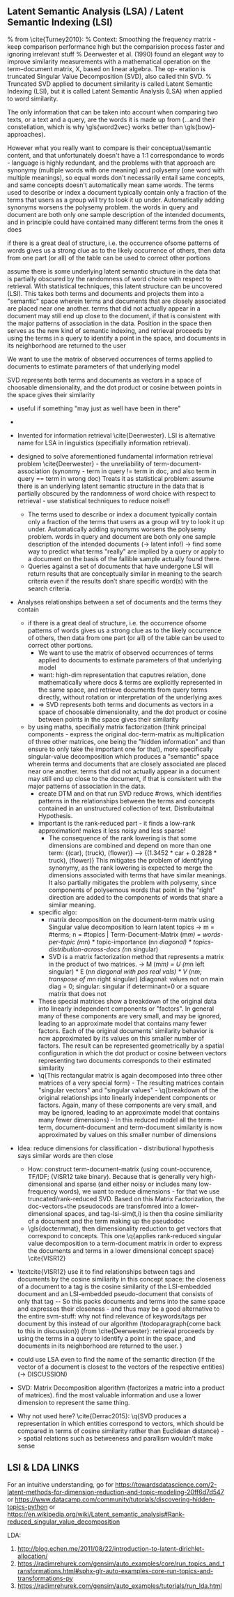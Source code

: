 ## Latent Semantic Analysis (LSA) / Latent Semantic Indexing (LSI)


% from \cite{Turney2010}: 
% Context: Smoothing the frequency matrix - keep comparison performance high but the comparision process faster and ignoring irrelevant stuff
% Deerwester et al. (1990) found an elegant way to improve similarity measurements with a mathematical operation on the term–document matrix, X, based on linear algebra. The op- eration is truncated Singular Value Decomposition (SVD), also called thin SVD. 
% Truncated SVD applied to document similarity is called Latent Semantic Indexing (LSI), but it is called Latent Semantic Analysis (LSA) when applied to word similarity.




The only information that can be taken into account when comparing two texts, or a text and a query, are the words it is made up from (...and their constellation, which is why \gls{word2vec} works better than \gls{bow}-approaches). 

However what you really want to compare is their conceptual/semantic content, and that unfortunately doesn't have a 1:1 correspondance to words - language is highly redundant, and the problems with that approach are synonymy (multiple words with one meaning) and polysemy (one word with multiple meanings), so equal words don't necessarily entail same concepts, and same concepts doesn't automatically mean same words. The terms used to describe or index a document typically contain only a fraction of the terms that users as a group will try to look it up under. Automatically adding synonyms worsens the polysemy problem. the words in query and document are both only one sample description of the intended documents, and in principle could have contained many different terms from the ones it does

if there is a great deal of structure, i.e. the occurrence ofsome patterns of words gives us a strong clue as to the likely occurrence of others, then data from one part (or all) of the table can be used to correct other portions

assume there is some underlying latent semantic structure in the data that is partially obscured by the randomness of word choice with respect to retrieval. With statistical techniques, this latent structure can be uncovered (LSI). This takes both terms and documents and projects them into a "semantic" space wherein terms and documents that are closely associated are placed near one another. terms that did not actually appear in a document may still end up close to the document, if that is consistent with the major patterns of association in the data. Position in the space then serves as the new kind of semantic indexing, and retrieval proceeds by using the terms in a query to identify a point in the space, and documents in its neighborhood are returned to the user

We want to use the matrix of observed occurrences of terms applied to documents to estimate parameters of that underlying model

SVD represents both terms and documents as vectors in a space of choosable dimensionality, and the dot product or cosine between points in the space gives their similarity



* useful if something "may just as well have been in there"
* 
* Invented for information retrieval \cite{Deerwester}. LSI is alternative name for LSA in linguistics (specifially information retrieval). 
* designed to solve aforementioned fundamental information retrieval problem \cite{Deerwester} - the unreliability of term-document-association (synonmy - term in query != term in doc, and also term in query == term in wrong doc) Treats it as statistical problem: assume there is an underlying latent semantic structure in the data that is partially obscured by the randomness of word choice with respect to retrieval - use statistical techniques to reduce noise!!
    * The terms used to describe or index a document typically contain only a fraction of the terms that users as a group will try to look it up under. Automatically adding synonyms worsens the polysemy problem. words in query and document are both only one sample description of the intended documents (-> latent info!) -> find some way to predict what terms "really" are implied by a query or apply to a document on the basis of the fallible sample actually found there.
    * Queries against a set of documents that have undergone LSI will return results that are conceptually similar in meaning to the search criteria even if the results don’t share specific word(s) with the search criteria.

* Analyses relationships between a set of documents and the terms they contain 
    * if there is a great deal of structure, i.e. the occurrence ofsome patterns of words gives us a strong clue as to the likely occurrence of others, then data from one part (or all) of the table can be used to correct other portions.
        *  We want to use the matrix of observed occurrences of terms applied to documents to estimate parameters of that underlying model
        * want: high-dim representation that caputres relation, done mathematically where docs & terms are explicitly represented in the same space, and retrieve documents from query terms directly, without rotation or interpretation of the underlying axes
        * => SVD represents both terms and documents as vectors in a space of choosable dimensionality, and the dot product or cosine between points in the space gives their similarity
    * by using maths, specifially matrix factorization (think principal components - express the original doc-term-matrix as multiplication of three other matrices, one being the "hidden information" and than ensure to only take the important one for that), more specifically singular-value decomposition which produces  a "semantic" space wherein terms and documents that are closely associated are placed near one another. terms that did not actually appear in a document may still end up close to the document, if that is consistent with the major patterns of association in the data.
        * create DTM and on that run SVD reduce #rows, which identifies patterns in the relationships between the terms and concepts contained in an unstructured collection of text. Distributaitnal Hypothesis.
        * important is the rank-reduced part - it finds a low-rank approximation! makes it less noisy and less sparse!
            * The consequence of the rank lowering is that some dimensions are combined and depend on more than one term: {(car), (truck), (flower)} --> {(1.3452 * car + 0.2828 * truck), (flower)} This mitigates the problem of identifying synonymy, as the rank lowering is expected to merge the dimensions associated with terms that have similar meanings. It also partially mitigates the problem with polysemy, since components of polysemous words that point in the "right" direction are added to the components of words that share a similar meaning. 
        * specific algo: 
            * matrix decomposition on the document-term matrix using Singular value decomposition to learn latent topics 
                -> m = #terms; n = #topics | Term-Document-Matrix (m*m) = words-per-topic (m*n) * topic-importance (n*n diagonal) * topics-distribution-across-docs (n*n singular)
            * SVD is a matrix factorization method that represents a matrix in the product of two matrices.
                -> M (m*m) = U (m*n left singular) * E (n*n diagonal with pos real vals) * V* (n*m; transpose of m*n right singular)
                    (diagonal: values not on main diag = 0; singular: singular if determinant=0 or a square matrix that does not
        * These special matrices show a breakdown of the original data into linearly independent components or "factors". In general many of these components are very small, and may be ignored, leading to an approximate model that contains many fewer factors. Each of the original documents’ similarity behavior is now approximated by its values on this smaller number of factors. The result can be represented geometrically by a spatial configuration in which the dot product or cosine between vectors representing two documents corresponds to their estimated similarity
        * \q{This rectangular matrix is again decomposed into three other matrices of a very special form} - The resulting matrices contain "singular vectors" and "singular values" - \q{breakdown of the original relationships into linearly independent components or factors. Again, many of these components are very small, and may be ignored, leading to an approximate model that contains many fewer dimensions} - In this reduced model all the term-term, document-document and term-document similarity is now approximated by values on this smaller number of dimensions

* Idea: reduce dimensions for classification - distributional hypothesis says similar words are then close 
    * How: construct term-document-matrix (using count-occurence, TF/IDF; (VISR12 take binary). Because that is generally very high-dimensional and sparse (and either noisy or includes many low-frequency words), we want to reduce dimensions - for that we use truncated/rank-reduced SVD. Based on this Matrix Factorization, the doc-vectors+the pseudocods are transfomred into a lower-dimensional spaces, and tag-lsi-sim(t,i) is then tha cosine similiarity of a document and the term making up the pseudodoc
    * \gls{doctermmat}, then dimensionality reduction to get vectors that correspond to concepts. This one \q{applies rank-reduced singular value decomposition to a term-document matrix in order to express the documents and terms in a lower dimensional concept space} \cite{VISR12}

* \textcite{VISR12} use it to find relationships between tags and documents by the cosine similiarity in this concept space: the closeness of a document to a tag is the cosine similarity of the LSI-embedded document and an LSI-embedded pseudo-document that consists of only that tag -- So this packs documents and terms into the same space and expresses their closeness - and thus may be a good alternative to the entire svm-stuff: why not find relevance of keywords/tags per document by this instead of our algorithm (\todoparagraph{come back to this in discussion}) (from \cite{Deerwester}: retrieval proceeds by using the terms in a query to identify a point in the space, and documents in its neighborhood are returned to the user. )

* could use LSA even to find the name of the semantic direction (if the vector of a document is closest to the vectors of the respective entities) 
(-> DISCUSSION)

* SVD: Matrix Decomposition algorithm (factorizes a matric into a product of matrices).  find the most valuable information and use a lower dimension to represent the same thing. 

* Why not used here? \cite{Derrac2015}: \q{SVD produces a representation in which entities correspond to vectors, which should be compared in terms of cosine similarity rather than Euclidean distance} -> spatial relations such as betweeness and parallism wouldn't make sense


## LSI & LDA LINKS



For an intuitive understanding, go for 
https://towardsdatascience.com/2-latent-methods-for-dimension-reduction-and-topic-modeling-20ff6d7d547 
or 
https://www.datacamp.com/community/tutorials/discovering-hidden-topics-python
or 
https://en.wikipedia.org/wiki/Latent_semantic_analysis#Rank-reduced_singular_value_decomposition

LDA:
1) http://blog.echen.me/2011/08/22/introduction-to-latent-dirichlet-allocation/
2) https://radimrehurek.com/gensim/auto_examples/core/run_topics_and_transformations.html#sphx-glr-auto-examples-core-run-topics-and-transformations-py
3) https://radimrehurek.com/gensim/auto_examples/tutorials/run_lda.html
